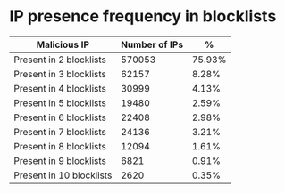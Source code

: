 # IP presence frequency in blocklists
| Malicious IP | Number of IPs | % |
|----|----|----|
| Present in 2 blocklists | 570053 | 75.93% |
| Present in 3 blocklists | 62157 | 8.28% |
| Present in 4 blocklists | 30999 | 4.13% |
| Present in 5 blocklists | 19480 | 2.59% |
| Present in 6 blocklists | 22408 | 2.98% |
| Present in 7 blocklists | 24136 | 3.21% |
| Present in 8 blocklists | 12094 | 1.61% |
| Present in 9 blocklists | 6821 | 0.91% |
| Present in 10 blocklists | 2620 | 0.35% |
